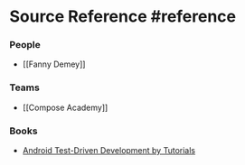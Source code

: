 # Source Reference #reference 

### People
- [[Fanny Demey]]

### Teams
- [[Compose Academy]]

### Books
- [Android Test-Driven Development by Tutorials](https://www.raywenderlich.com/books/android-test-driven-development-by-tutorials)